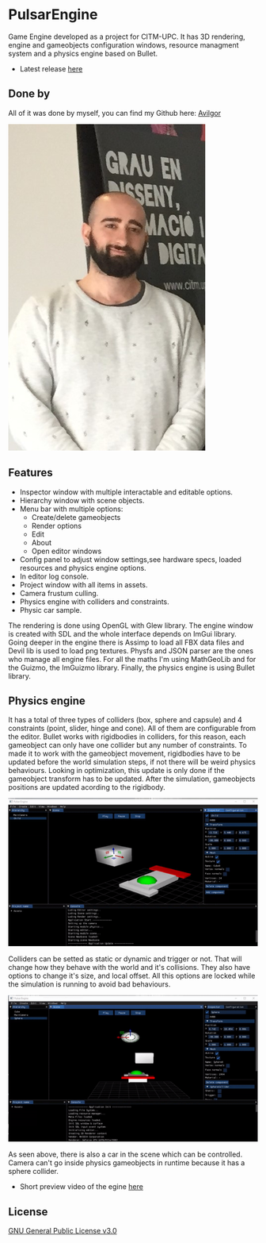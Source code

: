 # PulsarEngine
Game Engine developed as a project for CITM-UPC. It has 3D rendering, engine and gameobjects configuration windows, 
resource managment system and a physics engine based on Bullet. 

* Latest release [here](https://github.com/Avilgor/PulsarEngine/releases)

## Done by

All of it was done by myself, you can find my Github here: [Avilgor](https://github.com/Avilgor)

![](https://github.com/Avilgor/PulsarEngine/blob/master/docs/Foto.jpg?raw=true)

## Features

* Inspector window with multiple interactable and editable options.
* Hierarchy window with scene objects.
* Menu bar with multiple options:
  * Create/delete gameobjects 
  * Render options
  * Edit
  * About 
  * Open editor windows
* Config panel to adjust window settings,see hardware specs, loaded resources and physics engine options.
* In editor log console.
* Project window with all items in assets.
* Camera frustum culling.
* Physics engine with colliders and constraints.
* Physic car sample.

The rendering is done using OpenGL with Glew library. The engine window is created with SDL and the whole interface depends on ImGui library. Going deeper in the engine there is
Assimp to load all FBX data files and Devil lib is used to load png textures. Physfs and JSON parser are the ones who manage all engine files. For all the maths I'm using 
MathGeoLib and for the Guizmo, the ImGuizmo library. Finally, the physics engine is using Bullet library.



## Physics engine
It has a total of three types of colliders (box, sphere and capsule) and 4 constraints (point, slider, hinge and cone). 
All of them are configurable from the editor. Bullet works with rigidbodies in colliders, for this reason, each gameobject can only have one collider but any number of
constraints. To made it to work with the gameobject movement, rigidbodies have to be updated before the world simulation steps, 
if not there will be weird physics behaviours. Looking in optimization, this update is only done if the gameobject transform has to be updated. After the simulation,
gameobjects positions are updated acording to the rigidbody.

![](https://github.com/Avilgor/PulsarEngine/blob/master/docs/PhysicsEditor.gif?raw=true)

Colliders can be setted as static or dynamic and trigger or not. That will change how they behave with the world and it's collisions. They also have options to change 
it's size, and local offset. All this options are locked while the simulation is running to avoid bad behaviours.

![](https://github.com/Avilgor/PulsarEngine/blob/master/docs/PhysicsWorking.gif?raw=true)

As seen above, there is also a car in the scene which can be controlled. Camera can't go inside physics gameobjects in runtime because it has a sphere collider.


* Short preview video of the egine [here](https://youtu.be/m5jjUIIsD_s)

## License

[GNU General Public License v3.0](https://github.com/Avilgor/PulsarEngine/blob/master/LICENSE)
